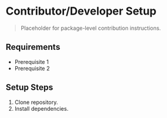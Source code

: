 # Contributor/Developer Setup

> Placeholder for package-level contribution instructions.

## Requirements

- Prerequisite 1
- Prerequisite 2

## Setup Steps

1. Clone repository.
2. Install dependencies.

